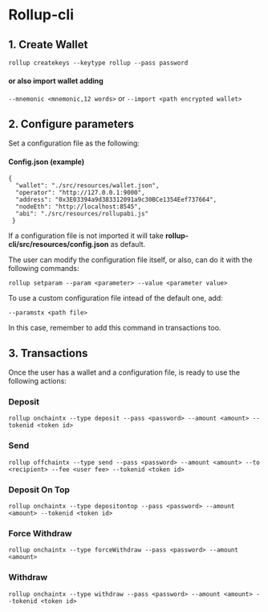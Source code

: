 # Rollup-cli

## 1. Create Wallet
`rollup createkeys --keytype rollup --pass password`

#### or also import wallet adding

`--mnemonic <mnemonic,12 words>`
or
`--import <path encrypted wallet>`

## 2. Configure parameters

Set a configuration file as the following: 
#### Config.json (example)
```
{
  "wallet": "./src/resources/wallet.json",
  "operator": "http://127.0.0.1:9000",
  "address": "0x3E03394a9d383312091a9c30BCe1354Eef737664",
  "nodeEth": "http://localhost:8545",
  "abi": "./src/resources/rollupabi.js"
 }
 ```
If a configuration file is not imported it will take **rollup-cli/src/resources/config.json** as default.

The user can modify the configuration file itself, or also, can do it with the following commands:

```
rollup setparam --param <parameter> --value <parameter value>
```

To use a custom configuration file intead of the default one, add: 

`--paramstx <path file>`

In this case, remember to add this command in transactions too.

## 3. Transactions

Once the user has a wallet and a configuration file, is ready to use the following actions:


### Deposit
```
rollup onchaintx --type deposit --pass <password> --amount <amount> --tokenid <token id>
```

### Send

```
rollup offchaintx --type send --pass <password> --amount <amount> --to <recipient> --fee <user fee> --tokenid <token id>
```

### Deposit On Top 

```
rollup onchaintx --type depositontop --pass <password> --amount <amount> --tokenid <token id>
```

### Force Withdraw 

```
rollup onchaintx --type forceWithdraw --pass <password> --amount <amount>
```

### Withdraw 

```
rollup onchaintx --type withdraw --pass <password> --amount <amount> --tokenid <token id>
```